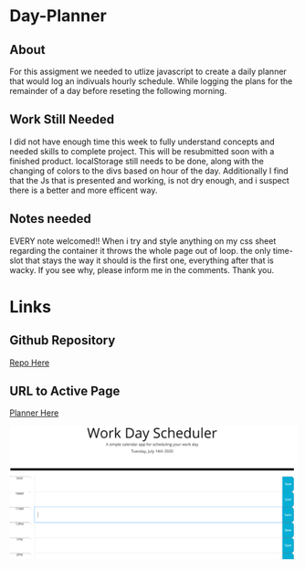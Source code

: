 # Day-Planner
## About
For this assigment we needed to utlize javascript to create a daily planner that would log an indivuals hourly schedule. While logging the plans for the remainder of a day before reseting the following morning.

## Work Still Needed
I did not have enough time this week to fully understand concepts and needed skills to complete project. This will be resubmitted soon with a finished product. localStorage still needs to be done, along with the changing of colors to the divs based on hour of the day. Additionally I find that the Js that is presented and working, is not dry enough, and i suspect there is a better and more efficent way.

## Notes needed
EVERY note welcomed!!
When i try and style anything on my css sheet regarding the container it throws the whole page out of loop. the only time-slot that stays the way it should is the first one, everything after that is wacky. If you see why, please inform me in the comments. Thank you.

# Links

## Github Repository

[Repo Here](https://github.com/Nickcostanza/day-planner)

## URL to Active Page

[Planner Here](https://nickcostanza.github.io/day-planner/.)

![DayPlanner](Homepage.png)

